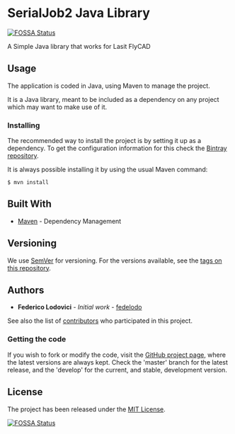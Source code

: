 # SerialJob2 Java Library
[![FOSSA Status](https://app.fossa.io/api/projects/git%2Bgithub.com%2Ffedelodo%2Fserialjob2libjava.svg?type=shield)](https://app.fossa.io/projects/git%2Bgithub.com%2Ffedelodo%2Fserialjob2libjava?ref=badge_shield)


A Simple Java library that works for Lasit FlyCAD

## Usage

The application is coded in Java, using Maven to manage the project.

It is a Java library, meant to be included as a dependency on any project which may want to make use of it.

### Installing

The recommended way to install the project is by setting it up as a dependency. To get the configuration information for this check the [Bintray repository][bintray-repo].

It is always possible installing it by using the usual Maven command:

```
$ mvn install
```

## Built With

* [Maven](https://maven.apache.org/) - Dependency Management

## Versioning

We use [SemVer](http://semver.org/) for versioning. For the versions available, see the [tags on this repository](https://github.com/fedelodo/serialjob2libjava/tags). 

## Authors

* **Federico Lodovici** - *Initial work* - [fedelodo](https://github.com/fedelodo)

See also the list of [contributors](https://github.com/your/project/contributors) who participated in this project.

### Getting the code

If you wish to fork or modify the code, visit the [GitHub project page][scm], where the latest versions are always kept. Check the 'master' branch for the latest release, and the 'develop' for the current, and stable, development version.

## License

The project has been released under the [MIT License][license].

[bintray-repo]: https://bintray.com/fedelodo/maven/SerialJob2libjava/view
[license]: http://www.opensource.org/licenses/mit-license.php
[scm]: https://github.com/fedelodo/serialjob2libjava


[![FOSSA Status](https://app.fossa.io/api/projects/git%2Bgithub.com%2Ffedelodo%2Fserialjob2libjava.svg?type=large)](https://app.fossa.io/projects/git%2Bgithub.com%2Ffedelodo%2Fserialjob2libjava?ref=badge_large)